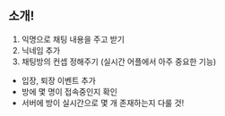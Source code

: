 ## 소개!

1. 익명으로 채팅 내용을 주고 받기
2. 닉네임 추가
3. 채팅방의 컨셉 정해주기 (실시간 어플에서 아주 중요한 기능)



- 입장, 퇴장 이벤트 추가
- 방에 몇 명이 접속중인지 확인
- 서버에 방이 실시간으로 몇 개 존재하는지 다룰 것!

